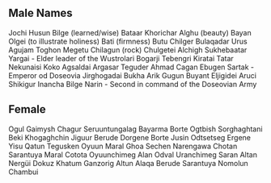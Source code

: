 ## Male Names
Jochi
Husun
Bilge (learned/wise)
Bataar
Khorichar
Alghu (beauty)
Bayan Olgei (to illustrate holiness)
Bati (firmness)
Butu 
Chilger
Bulaqadar
Urus
Agujam
Toghon
Megetu
Chilagun (rock)
Chulgetei
Alchigh
Sukhebaatar
Yargai - Elder leader of the Wustrolari
Bogarji
Tebengri
Kiratai
Tatar
Nekunaisi
Koko
Agsaldai
Argasar
Teguder Ahmad
Cagan Ebugen
Sartak - Emperor od Doseovia
Jirghogadai
Bukha
Arik
Gugun
Buyant
Eljigidei
Aruci
Shikigur
Inancha Bilge
Narin - Second in command of the Doseovian Army

## Female
Ogul Gaimysh
Chagur
Seruuntungalag
Bayarma
Borte
Ogtbish
Sorghaghtani Beki
Khogaghchin
Jiguur
Berude
Dorgene
Borte Jusin
Odtsetseg
Ergene
Yisu Qatun
Tegusken
Oyuun
Maral
Ghoa
Sechen
Narengawa
Chotan
Sarantuya
Maral
Cotota
Oyuunchimeg
Alan
Odval
Uranchimeg
Saran
Altan
Nergüi
Dokuz Khatum
Ganzorig
Altun
Alaqa
Berude
Sarantuya
Nomolun
Chambui


